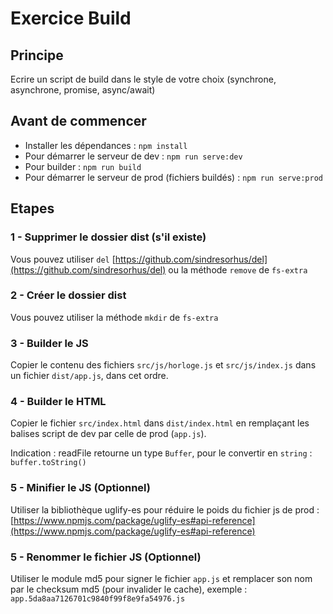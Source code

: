 # Exercice Build

## Principe

Ecrire un script de build dans le style de votre choix (synchrone, asynchrone, promise, async/await)

## Avant de commencer

* Installer les dépendances : `npm install`
* Pour démarrer le serveur de dev : `npm run serve:dev`
* Pour builder : `npm run build`
* Pour démarrer le serveur de prod (fichiers buildés) : `npm run serve:prod`


## Etapes

### 1 - Supprimer le dossier dist (s'il existe)

Vous pouvez utiliser `del` [https://github.com/sindresorhus/del](https://github.com/sindresorhus/del) ou la méthode `remove` de `fs-extra`

### 2 - Créer le dossier dist

Vous pouvez utiliser la méthode `mkdir` de `fs-extra`

### 3 - Builder le JS

Copier le contenu des fichiers `src/js/horloge.js` et `src/js/index.js` dans un fichier `dist/app.js`, dans cet ordre.


### 4 - Builder le HTML

Copier le fichier `src/index.html` dans `dist/index.html` en remplaçant les balises script de dev par celle de prod (`app.js`).

Indication : readFile retourne un type `Buffer`, pour le convertir en `string` : `buffer.toString()`

### 5 - Minifier le JS (Optionnel)

Utiliser la bibliothèque uglify-es pour réduire le poids du fichier js de prod : [https://www.npmjs.com/package/uglify-es#api-reference](https://www.npmjs.com/package/uglify-es#api-reference)

### 5 - Renommer le fichier JS (Optionnel)

Utiliser le module md5 pour signer le fichier `app.js` et remplacer son nom par le checksum md5 (pour invalider le cache), exemple : `app.5da8aa7126701c9840f99f8e9fa54976.js`
